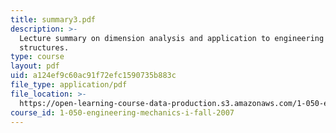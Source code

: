 ```yaml
---
title: summary3.pdf
description: >-
  Lecture summary on dimension analysis and application to engineering
  structures.
type: course
layout: pdf
uid: a124ef9c60ac91f72efc1590735b883c
file_type: application/pdf
file_location: >-
  https://open-learning-course-data-production.s3.amazonaws.com/1-050-engineering-mechanics-i-fall-2007/a124ef9c60ac91f72efc1590735b883c_summary3.pdf
course_id: 1-050-engineering-mechanics-i-fall-2007
---
```

